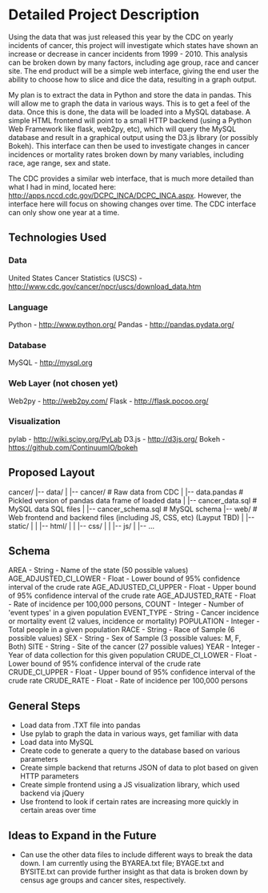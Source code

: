 # Detailed Project Description

Using the data that was just released this year by the CDC on yearly incidents of cancer, this project will investigate which states have shown an increase or decrease in cancer incidents from 1999 - 2010. This analysis can be broken down by many factors, including age group, race and cancer site. The end product will be a simple web interface, giving the end user the ability to choose how to slice and dice the data, resulting in a graph output.

My plan is to extract the data in Python and store the data in pandas. This will allow me to graph the data in various ways. This is to get a feel of the data. Once this is done, the data will be loaded into a MySQL database. A simple HTML frontend will point to a small HTTP backend (using a Python Web Framework like flask, web2py, etc), which will query the MySQL database and result in a graphical output using the D3.js library (or possibly Bokeh). This interface can then be used to investigate changes in cancer incidences or mortality rates broken down by many variables, including race, age range, sex and state. 

The CDC provides a similar web interface, that is much more detailed than what I had in mind, located here: http://apps.nccd.cdc.gov/DCPC_INCA/DCPC_INCA.aspx. However, the interface here will focus on showing changes over time. The CDC interface can only show one year at a time.



## Technologies Used

### Data

United States Cancer Statistics (USCS) - http://www.cdc.gov/cancer/npcr/uscs/download_data.htm

### Language

Python - http://www.python.org/
Pandas - http://pandas.pydata.org/

### Database

MySQL - http://mysql.org

### Web Layer (not chosen yet)

Web2py - http://web2py.com/
Flask - http://flask.pocoo.org/

### Visualization

pylab - http://wiki.scipy.org/PyLab
D3.js - http://d3js.org/
Bokeh - https://github.com/ContinuumIO/bokeh


## Proposed Layout

cancer/
|-- data/
|    |-- cancer/                # Raw data from CDC
|    |-- data.pandas            # Pickled version of pandas data frame of loaded data
|    |-- cancer_data.sql        # MySQL data SQL files
|    |-- cancer_schema.sql      # MySQL schema
|-- web/                        # Web frontend and backend files (including JS, CSS, etc) (Layput TBD)
|    |-- static/
|    |   |-- html/
|    |   |-- css/
|    |   |-- js/
|    |-- ...


## Schema

AREA - String - Name of the state (50 possible values)
AGE_ADJUSTED_CI_LOWER - Float - Lower bound of 95% confidence interval of the crude rate
AGE_ADJUSTED_CI_UPPER - Float - Upper bound of 95% confidence interval of the crude rate
AGE_ADJUSTED_RATE - Float - Rate of incidence per 100,000 persons, 
COUNT - Integer - Number of 'event types' in a given population
EVENT_TYPE - String - Cancer incidence or mortality event (2 values, incidence or mortality)
POPULATION - Integer - Total people in a given population
RACE - String - Race of Sample (6 possible values)
SEX - String - Sex of Sample (3 possible values: M, F, Both)
SITE - String - Site of the cancer (27 possible values)
YEAR - Integer - Year of data collection for this given population
CRUDE_CI_LOWER - Float - Lower bound of 95% confidence interval of the crude rate
CRUDE_CI_UPPER - Float - Upper bound of 95% confidence interval of the crude rate
CRUDE_RATE - Float - Rate of incidence per 100,000 persons

## General Steps

- Load data from .TXT file into pandas
- Use pylab to graph the data in various ways, get familiar with data
- Load data into MySQL
- Create code to generate a query to the database based on various parameters
- Create simple backend that returns JSON of data to plot based on given HTTP parameters
- Create simple frontend using a JS visualization library, which used backend via jQuery
- Use frontend to look if certain rates are increasing more quickly in certain areas over time


## Ideas to Expand in the Future

- Can use the other data files to include different ways to break the data down. I am currently using the BYAREA.txt file; BYAGE.txt and BYSITE.txt can provide further insight as that data is broken down by census age groups and cancer sites, respectively. 